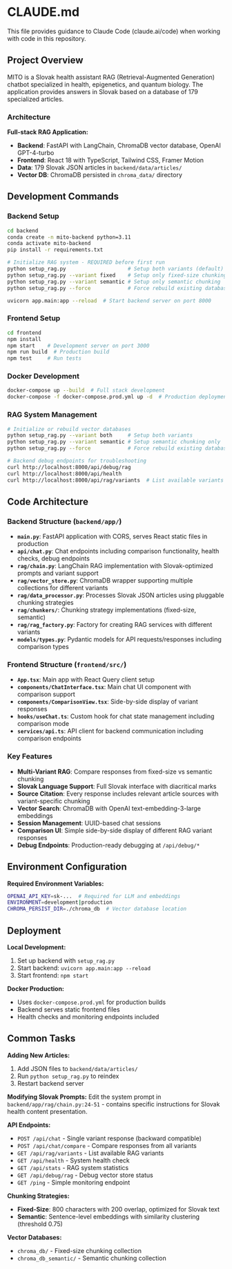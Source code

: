 # CLAUDE.md

This file provides guidance to Claude Code (claude.ai/code) when working with code in this repository.

## Project Overview

MITO is a Slovak health assistant RAG (Retrieval-Augmented Generation) chatbot specialized in health, epigenetics, and quantum biology. The application provides answers in Slovak based on a database of 179 specialized articles.

### Architecture

**Full-stack RAG Application:**
- **Backend**: FastAPI with LangChain, ChromaDB vector database, OpenAI GPT-4-turbo
- **Frontend**: React 18 with TypeScript, Tailwind CSS, Framer Motion
- **Data**: 179 Slovak JSON articles in `backend/data/articles/`
- **Vector DB**: ChromaDB persisted in `chroma_data/` directory

## Development Commands

### Backend Setup
```bash
cd backend
conda create -n mito-backend python=3.11
conda activate mito-backend
pip install -r requirements.txt

# Initialize RAG system - REQUIRED before first run
python setup_rag.py                    # Setup both variants (default)
python setup_rag.py --variant fixed    # Setup only fixed-size chunking
python setup_rag.py --variant semantic # Setup only semantic chunking
python setup_rag.py --force            # Force rebuild existing databases

uvicorn app.main:app --reload  # Start backend server on port 8000
```

### Frontend Setup
```bash
cd frontend
npm install
npm start    # Development server on port 3000
npm run build  # Production build
npm test     # Run tests
```

### Docker Development
```bash
docker-compose up --build  # Full stack development
docker-compose -f docker-compose.prod.yml up -d  # Production deployment
```

### RAG System Management
```bash
# Initialize or rebuild vector databases
python setup_rag.py --variant both     # Setup both variants
python setup_rag.py --variant semantic # Setup semantic chunking only
python setup_rag.py --force            # Force rebuild existing databases

# Backend debug endpoints for troubleshooting
curl http://localhost:8000/api/debug/rag
curl http://localhost:8000/api/health
curl http://localhost:8000/api/rag/variants  # List available variants
```

## Code Architecture

### Backend Structure (`backend/app/`)
- **`main.py`**: FastAPI application with CORS, serves React static files in production
- **`api/chat.py`**: Chat endpoints including comparison functionality, health checks, debug endpoints
- **`rag/chain.py`**: LangChain RAG implementation with Slovak-optimized prompts and variant support
- **`rag/vector_store.py`**: ChromaDB wrapper supporting multiple collections for different variants
- **`rag/data_processor.py`**: Processes Slovak JSON articles using pluggable chunking strategies
- **`rag/chunkers/`**: Chunking strategy implementations (fixed-size, semantic)
- **`rag/rag_factory.py`**: Factory for creating RAG services with different variants
- **`models/types.py`**: Pydantic models for API requests/responses including comparison types

### Frontend Structure (`frontend/src/`)
- **`App.tsx`**: Main app with React Query client setup
- **`components/ChatInterface.tsx`**: Main chat UI component with comparison support
- **`components/ComparisonView.tsx`**: Side-by-side display of variant responses
- **`hooks/useChat.ts`**: Custom hook for chat state management including comparison mode
- **`services/api.ts`**: API client for backend communication including comparison endpoints

### Key Features
- **Multi-Variant RAG**: Compare responses from fixed-size vs semantic chunking
- **Slovak Language Support**: Full Slovak interface with diacritical marks
- **Source Citation**: Every response includes relevant article sources with variant-specific chunking
- **Vector Search**: ChromaDB with OpenAI text-embedding-3-large embeddings
- **Session Management**: UUID-based chat sessions
- **Comparison UI**: Simple side-by-side display of different RAG variant responses
- **Debug Endpoints**: Production-ready debugging at `/api/debug/*`

## Environment Configuration

**Required Environment Variables:**
```bash
OPENAI_API_KEY=sk-...  # Required for LLM and embeddings
ENVIRONMENT=development|production
CHROMA_PERSIST_DIR=./chroma_db  # Vector database location
```

## Deployment

**Local Development:**
1. Set up backend with `setup_rag.py`
2. Start backend: `uvicorn app.main:app --reload`
3. Start frontend: `npm start`

**Docker Production:**
- Uses `docker-compose.prod.yml` for production builds
- Backend serves static frontend files
- Health checks and monitoring endpoints included

## Common Tasks

**Adding New Articles:**
1. Add JSON files to `backend/data/articles/`
2. Run `python setup_rag.py` to reindex
3. Restart backend server

**Modifying Slovak Prompts:**
Edit the system prompt in `backend/app/rag/chain.py:24-51` - contains specific instructions for Slovak health content presentation.

**API Endpoints:**
- `POST /api/chat` - Single variant response (backward compatible)
- `POST /api/chat/compare` - Compare responses from all variants
- `GET /api/rag/variants` - List available RAG variants
- `GET /api/health` - System health check
- `GET /api/stats` - RAG system statistics
- `GET /api/debug/rag` - Debug vector store status
- `GET /ping` - Simple monitoring endpoint

**Chunking Strategies:**
- **Fixed-Size**: 800 characters with 200 overlap, optimized for Slovak text
- **Semantic**: Sentence-level embeddings with similarity clustering (threshold 0.75)

**Vector Databases:**
- `chroma_db/` - Fixed-size chunking collection
- `chroma_db_semantic/` - Semantic chunking collection